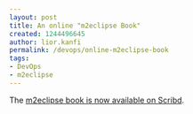 ```yaml
---
layout: post
title: An online "m2eclipse Book"
created: 1244496645
author: lior.kanfi
permalink: /devops/online-m2eclipse-book
tags:
- DevOps
- m2eclipse
---
```

<p>The <a href="http://www.scribd.com/doc/16196659/Developing-with-Eclipse-and-Maven">m2eclipse book is now available on Scribd</a>.</p>
